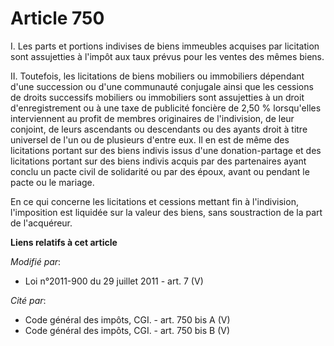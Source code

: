 # Article 750

I. Les parts et portions indivises de biens immeubles acquises par licitation sont assujetties à l'impôt aux taux prévus pour
les ventes des mêmes biens. 

II. Toutefois, les licitations de biens mobiliers ou immobiliers dépendant d'une succession ou d'une communauté conjugale
ainsi que les cessions de droits successifs mobiliers ou immobiliers sont assujetties à un droit d'enregistrement ou à une
taxe de publicité foncière de   2,50 % lorsqu'elles interviennent au profit de membres originaires de l'indivision, de leur
conjoint, de leurs ascendants ou descendants ou des ayants droit à titre universel de l'un ou de plusieurs d'entre eux. Il en
est de même des licitations portant sur des biens indivis issus d'une donation-partage et des licitations portant sur des
biens indivis acquis par des partenaires ayant conclu un pacte civil de solidarité ou par des époux, avant ou pendant le
pacte ou le mariage. 

En ce qui concerne les licitations et cessions mettant fin à l'indivision, l'imposition est liquidée sur la valeur des biens,
sans soustraction de la part de l'acquéreur.

**Liens relatifs à cet article**

_Modifié par_:

  - Loi n°2011-900 du 29 juillet 2011 - art. 7 (V)

_Cité par_:

  - Code général des impôts, CGI. - art. 750 bis A (V)
  - Code général des impôts, CGI. - art. 750 bis B (V)
